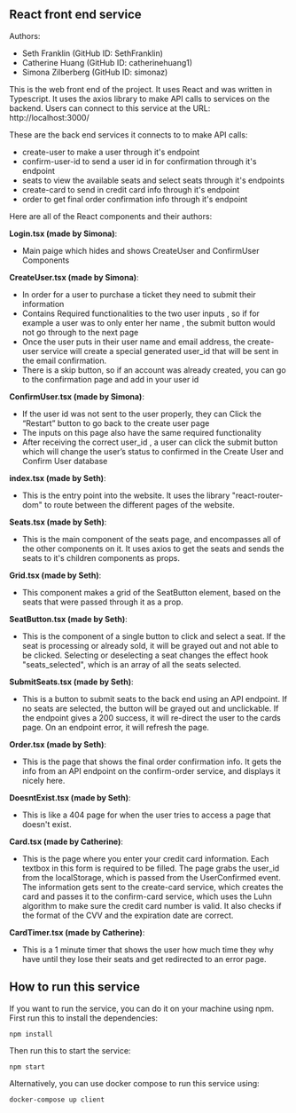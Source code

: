 
## React front end service

Authors:
- Seth Franklin (GitHub ID: SethFranklin)
- Catherine Huang (GitHub ID: catherinehuang1)
- Simona Zilberberg (GitHub ID: simonaz)

This is the web front end of the project. It uses React and was written in Typescript. It uses the axios library to make API calls to services on the backend. Users can connect to this service at the URL: http://localhost:3000/

These are the back end services it connects to to make API calls:
- create-user to make a user through it's endpoint
- confirm-user-id to send a user id in for confirmation through it's endpoint
- seats to view the available seats and select seats through it's endpoints
- create-card to send in credit card info through it's endpoint
- order to get final order confirmation info through it's endpoint

Here are all of the React components and their authors:

**Login.tsx (made by Simona)**:

* Main paige which hides and shows CreateUser and ConfirmUser Components

**CreateUser.tsx (made by Simona)**:

* In order for a user to purchase a ticket they need to submit their information 
* Contains Required functionalities to the two user inputs , so if for example a user was to only enter her name , the submit button would not go through to the next page
* Once the user puts in their user name and email address, the create-user service will create a special generated user_id that will be sent in the email confirmation.
* There is a skip button, so if an account was already created, you can go to the confirmation page and add in your user id

**ConfirmUser.tsx (made by Simona)**:

* If the user id was not sent to the user properly, they can Click the “Restart” button to go back to the create user page 
* The inputs on this page also have the same required functionality
* After receiving the correct user_id , a user can click the submit button which will change the user’s status to confirmed in the Create User and Confirm User database

**index.tsx (made by Seth)**:

* This is the entry point into the website. It uses the library "react-router-dom" to route between the different pages of the website.

**Seats.tsx (made by Seth)**:

* This is the main component of the seats page, and encompasses all of the other components on it. It uses axios to get the seats and sends the seats to it's children components as props.

**Grid.tsx (made by Seth)**:

* This component makes a grid of the SeatButton element, based on the seats that were passed through it as a prop.

**SeatButton.tsx (made by Seth)**:

* This is the component of a single button to click and select a seat. If the seat is processing or already sold, it will be grayed out and not able to be clicked. Selecting or deselecting a seat changes the effect hook "seats_selected", which is an array of all the seats selected.

**SubmitSeats.tsx (made by Seth)**:

* This is a button to submit seats to the back end using an API endpoint. If no seats are selected, the button will be grayed out and unclickable. If the endpoint gives a 200 success, it will re-direct the user to the cards page. On an endpoint error, it will refresh the page.

**Order.tsx (made by Seth)**:

* This is the page that shows the final order confirmation info. It gets the info from an API endpoint on the confirm-order service, and displays it nicely here.

**DoesntExist.tsx (made by Seth)**:

* This is like a 404 page for when the user tries to access a page that doesn't exist.

**Card.tsx (made by Catherine)**:

* This is the page where you enter your credit card information. Each textbox in this form is required to be filled. The page grabs the user_id from the localStorage, which is passed from the UserConfirmed event. The information gets sent to the create-card service, which creates the card and passes it to the confirm-card service, which uses the Luhn algorithm to make sure the credit card number is valid. It also checks if the format of the CVV and the expiration date are correct.

**CardTimer.tsx (made by Catherine)**:

* This is a 1 minute timer that shows the user how much time they why have until they lose their seats and get redirected to an error page.

## How to run this service

If you want to run the service, you can do it on your machine using npm. First run this to install the dependencies:

    npm install

Then run this to start the service:

    npm start

Alternatively, you can use docker compose to run this service using:

    docker-compose up client